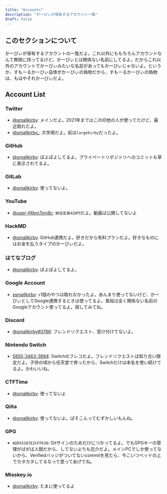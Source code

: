 ```yaml
---
title: "Accounts"
description: "かーびぃが保有するアカウント一覧"
draft: false
---
```


## このセクションについて

かーびぃが保有するアカウントの一覧だよ。これ以外にももちろんアカウントなんて無限に持ってるけど、かーびぃとは関係ない名前にしてるよ。だからこれ以外のアカウントでかーびぃみたいな名前があってもかーびぃじゃないよ。というか、すもーるかーびぃ自体がかーびぃの偽物だから、すもーるかーびぃの偽物は、もはやそれかーびぃだよ。

## Account List

### Twitter

- [@smallkirby](https://twitter.com/smallkirby): メインだよ。2021年まではこのID他の人が使ってたけど、最近取れたよ。
- [@smallkirby_](https://twitter.com/smallkirby_): 大学用だよ。前は`largekirby`だったよ。

### GitHub

- [@smallkirby](https://github.com/smallkirby): ぽよぽよしてるよ。プライベートリポジトリへのコミットも草に表示されてるよ。

### GitLab

- [@smallkirby](https://gitlab.com/smallkirby): 使ってないよ。

### YouTube

- [@user-jf4bm7sm8c](): `納豆定食420円`だよ。動画は公開してないよ

### HackMD

- [@smallkirby](https://hackmd.io): GitHub連携だよ。好きだから有料プランだよ。好きなものにはお金を払うタイプのかーびぃだよ。

### はてなブログ

- [@smallkirby](https://smallkirby.hatenablog.com): ぽよぽよしてるよ。

### Google Account

- [ssmallkirby](): `s`1個のやつは取れなかったよ。あんまり使ってないけど、かーびぃとしてGoogle連携するときは使ってるよ。普段は全く関係ない名前のGoogleアカウント使ってるよ。探してみてね。


### Discord

- [@smallkirby#0786](https://discord.com): フレンドリクエスト、受け付けてないよ。

### Nintendo Switch

- [5855-3463-3894](https://www.nintendo.co.jp/hardware/switch/onlineservice/): Switchのフレコだよ。フレンドリクエストは知り合い限定だよ。子供の頃から任天堂で育ったから、Switchだけは本名を使い続けてるよ。かわいいね。

### CTFTime

- [@smallkirby](https://ctftime.org/user/69453): 使ってないよ

### Qiita

- [@smallkirby](https://qiita.com/smallkirby): 使ってないよ。ぱそこんってむずかしいもんね。

### GPG

- `ADD55187E2CFF630`: Gitサインのためだけにつかってるよ。でもGPGキーの管理がばがば人間だから、してないよりも厄介だよ。メインPCでしか使ってないから、Verifiedバッジがついてないcommitを見たら、今こいつベッドの上でカタカタしてるなって思ってあげてね。

### Misskey.io

- [@smallkirby](https://misskey.io/@smallkirby): たまに使ってるよ

